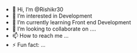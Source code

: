 - 👋 Hi, I’m @Rishikr30
- 👀 I’m interested in Development
- 🌱 I’m currently learning Front end Development
- 💞️ I’m looking to collaborate on ....
- 📫 How to reach me ...
- ⚡ Fun fact: ...

<!---
Rishikr30/Rishikr30 is a ✨ special ✨ repository because its `README.md` (this file) appears on your GitHub profile.
You can click the Preview link to take a look at your changes.
--->
